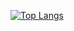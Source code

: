 [![Top Langs](https://github-readme-stats.vercel.app/api/top-langs/?username=anuraghazra&layout=compact)](https://github.com/jaehunn)
